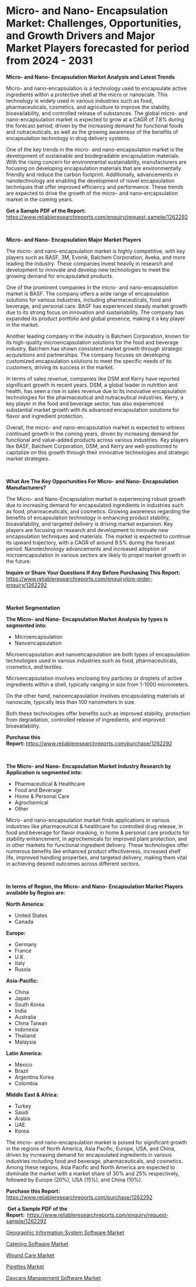 <p><h1>Micro- and Nano- Encapsulation Market: Challenges, Opportunities, and Growth Drivers and Major Market Players forecasted for period from 2024 - 2031</h1></p><p><strong>Micro- and Nano- Encapsulation Market Analysis and Latest Trends</strong></p>
<p><p>Micro- and nano-encapsulation is a technology used to encapsulate active ingredients within a protective shell at the micro or nanoscale. This technology is widely used in various industries such as food, pharmaceuticals, cosmetics, and agriculture to improve the stability, bioavailability, and controlled release of substances. The global micro- and nano-encapsulation market is expected to grow at a CAGR of 7.8% during the forecast period, driven by the increasing demand for functional foods and nutraceuticals, as well as the growing awareness of the benefits of encapsulation technology in drug delivery systems.</p><p>One of the key trends in the micro- and nano-encapsulation market is the development of sustainable and biodegradable encapsulation materials. With the rising concern for environmental sustainability, manufacturers are focusing on developing encapsulation materials that are environmentally friendly and reduce the carbon footprint. Additionally, advancements in nanotechnology are enabling the development of novel encapsulation techniques that offer improved efficiency and performance. These trends are expected to drive the growth of the micro- and nano-encapsulation market in the coming years.</p></p>
<p><strong>Get a Sample PDF of the Report:&nbsp;</strong> <a href="https://www.reliableresearchreports.com/enquiry/request-sample/1262292">https://www.reliableresearchreports.com/enquiry/request-sample/1262292</a></p>
<p>&nbsp;</p>
<p><strong>Micro- and Nano- Encapsulation Major Market Players</strong></p>
<p><p>The micro- and nano-encapsulation market is highly competitive, with key players such as BASF, 3M, Evonik, Balchem Corporation, Aveka, and more leading the industry. These companies invest heavily in research and development to innovate and develop new technologies to meet the growing demand for encapsulated products.</p><p>One of the prominent companies in the micro- and nano-encapsulation market is BASF. The company offers a wide range of encapsulation solutions for various industries, including pharmaceuticals, food and beverage, and personal care. BASF has experienced steady market growth due to its strong focus on innovation and sustainability. The company has expanded its product portfolio and global presence, making it a key player in the market.</p><p>Another leading company in the industry is Balchem Corporation, known for its high-quality microencapsulation solutions for the food and beverage industry. Balchem has shown consistent market growth through strategic acquisitions and partnerships. The company focuses on developing customized encapsulation solutions to meet the specific needs of its customers, driving its success in the market.</p><p>In terms of sales revenue, companies like DSM and Kerry have reported significant growth in recent years. DSM, a global leader in nutrition and health, has seen a rise in sales revenue due to its innovative encapsulation technologies for the pharmaceutical and nutraceutical industries. Kerry, a key player in the food and beverage sector, has also experienced substantial market growth with its advanced encapsulation solutions for flavor and ingredient protection.</p><p>Overall, the micro- and nano-encapsulation market is expected to witness continued growth in the coming years, driven by increasing demand for functional and value-added products across various industries. Key players like BASF, Balchem Corporation, DSM, and Kerry are well-positioned to capitalize on this growth through their innovative technologies and strategic market strategies.</p></p>
<p>&nbsp;</p>
<p><strong>What Are The Key Opportunities For Micro- and Nano- Encapsulation Manufacturers?</strong></p>
<p><p>The Micro- and Nano-Encapsulation market is experiencing robust growth due to increasing demand for encapsulated ingredients in industries such as food, pharmaceuticals, and cosmetics. Growing awareness regarding the benefits of encapsulation technology in enhancing product stability, bioavailability, and targeted delivery is driving market expansion. Key players are focusing on research and development to innovate new encapsulation techniques and materials. The market is expected to continue its upward trajectory, with a CAGR of around 9.5% during the forecast period. Nanotechnology advancements and increased adoption of microencapsulation in various sectors are likely to propel market growth in the future.</p></p>
<p><strong>Inquire or Share Your Questions If Any Before Purchasing This Report:</strong> <a href="https://www.reliableresearchreports.com/enquiry/pre-order-enquiry/1262292">https://www.reliableresearchreports.com/enquiry/pre-order-enquiry/1262292</a></p>
<p>&nbsp;</p>
<p><strong>Market Segmentation</strong></p>
<p><strong>The Micro- and Nano- Encapsulation Market Analysis by types is segmented into:</strong></p>
<p><ul><li>Microencapsulation</li><li>Nanoencapsulation</li></ul></p>
<p><p>Microencapsulation and nanoencapsulation are both types of encapsulation technologies used in various industries such as food, pharmaceuticals, cosmetics, and textiles. </p><p>Microencapsulation involves enclosing tiny particles or droplets of active ingredients within a shell, typically ranging in size from 1-1000 micrometers. </p><p>On the other hand, nanoencapsulation involves encapsulating materials at nanoscale, typically less than 100 nanometers in size. </p><p>Both these technologies offer benefits such as improved stability, protection from degradation, controlled release of ingredients, and improved bioavailability.</p></p>
<p><strong>Purchase this Report:&nbsp;</strong><a href="https://www.reliableresearchreports.com/purchase/1262292">https://www.reliableresearchreports.com/purchase/1262292</a></p>
<p>&nbsp;</p>
<p><strong>The Micro- and Nano- Encapsulation Market Industry Research by Application is segmented into:</strong></p>
<p><ul><li>Pharmaceutical & Healthcare</li><li>Food and Beverage</li><li>Home & Personal Care</li><li>Agrochemical</li><li>Other</li></ul></p>
<p><p>Micro- and nano-encapsulation market finds applications in various industries like pharmaceutical & healthcare for controlled drug release, in food and beverage for flavor masking, in home & personal care products for stability enhancement, in agrochemicals for improved plant protection, and in other markets for functional ingredient delivery. These technologies offer numerous benefits like enhanced product effectiveness, increased shelf life, improved handling properties, and targeted delivery, making them vital in achieving desired outcomes across different sectors.</p></p>
<p>&nbsp;</p>
<p><strong>In terms of Region, the Micro- and Nano- Encapsulation Market Players available by Region are:</strong></p>
<p>
    <p> <strong> North America: </strong>
        <ul>
            <li>United States</li>
            <li>Canada</li>
        </ul>
        </p> 
    <p> <strong> Europe: </strong>
        <ul>
            <li>Germany</li>
            <li>France</li>
            <li>U.K.</li>
            <li>Italy</li>
            <li>Russia</li>
        </ul>
        </p> 
    <p> <strong> Asia-Pacific: </strong>
        <ul>
            <li>China</li>
            <li>Japan</li>
            <li>South Korea</li>
            <li>India</li>
            <li>Australia</li>
            <li>China Taiwan</li>
            <li>Indonesia</li>
            <li>Thailand</li>
            <li>Malaysia</li>
        </ul>
        </p> 
    <p> <strong> Latin America: </strong>
        <ul>
            <li>Mexico</li>
            <li>Brazil</li>
            <li>Argentina Korea</li>
            <li>Colombia</li>
        </ul>
        </p> 
    <p> <strong> Middle East & Africa: </strong>
        <ul>
            <li>Turkey</li>
            <li>Saudi</li>
            <li>Arabia</li>
            <li>UAE</li>
            <li>Korea</li>
        </ul>
    </p>
    </p>
<p><p>The micro- and nano-encapsulation market is poised for significant growth in the regions of North America, Asia Pacific, Europe, USA, and China, driven by increasing demand for encapsulated ingredients in various industries including food and beverage, pharmaceuticals, and cosmetics. Among these regions, Asia Pacific and North America are expected to dominate the market with a market share of 30% and 25% respectively, followed by Europe (20%), USA (15%), and China (10%).</p></p>
<p><strong>Purchase this Report: </strong><a href="https://www.reliableresearchreports.com/purchase/1262292">https://www.reliableresearchreports.com/purchase/1262292</a></p>
<p>&nbsp;<strong>Get a Sample PDF of the Report:&nbsp;&nbsp;</strong><a href="https://www.reliableresearchreports.com/enquiry/request-sample/1262292">https://www.reliableresearchreports.com/enquiry/request-sample/1262292</a></p>
<p><strong></strong></p>
<p><p><a href="https://medium.com/@joannebell6556/decoding-geographic-information-system-software-market-metrics-market-share-trends-and-growth-f068a1e14e7b">Geographic Information System Software Market</a></p><p><a href="https://medium.com/@joannebell6556/catering-software-market-the-key-to-successful-business-strategy-forecast-till-2031-eb2f245e5e23">Catering Software Market</a></p><p><a href="https://medium.com/@bobbyrobinson56/wound-care-market-analysis-its-cagr-market-segmentation-and-global-industry-overview-79b9dc4501a8">Wound Care Market</a></p><p><a href="https://medium.com/@bobbyrobinson56/pipettes-market-research-report-its-history-and-forecast-2024-to-2031-af1037b74e94">Pipettes Market</a></p><p><a href="https://medium.com/@santosdicki2023/daycare-management-software-market-analysis-and-sze-forecasted-for-period-from-2024-to-2031-84e3fc587a50">Daycare Management Software Market</a></p></p>
